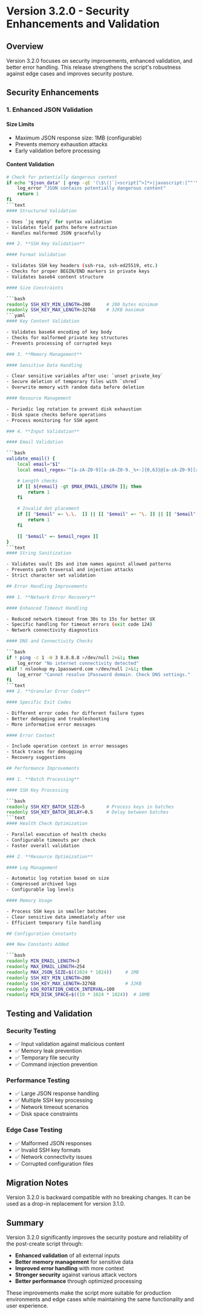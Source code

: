 # Version 3.2.0 - Security Enhancements and Validation

## Overview

Version 3.2.0 focuses on security improvements, enhanced validation, and better error handling. This release strengthens the script's robustness against edge cases and improves security posture.

## Security Enhancements

### 1. **Enhanced JSON Validation**

#### Size Limits

- Maximum JSON response size: 1MB (configurable)
- Prevents memory exhaustion attacks
- Early validation before processing

#### Content Validation

```bash
# Check for potentially dangerous content
if echo "$json_data" | grep -qE '(\$\(|`|<script[^>]*>|javascript:[^"'\'']*[^"'\''])'; then
    log_error "JSON contains potentially dangerous content"
    return 1
fi
```text
#### Structured Validation

- Uses `jq empty` for syntax validation
- Validates field paths before extraction
- Handles malformed JSON gracefully

### 2. **SSH Key Validation**

#### Format Validation

- Validates SSH key headers (ssh-rsa, ssh-ed25519, etc.)
- Checks for proper BEGIN/END markers in private keys
- Validates base64 content structure

#### Size Constraints

```bash
readonly SSH_KEY_MIN_LENGTH=200      # 200 bytes minimum
readonly SSH_KEY_MAX_LENGTH=32768    # 32KB maximum
```yaml
#### Key Content Validation

- Validates base64 encoding of key body
- Checks for malformed private key structures
- Prevents processing of corrupted keys

### 3. **Memory Management**

#### Sensitive Data Handling

- Clear sensitive variables after use: `unset private_key`
- Secure deletion of temporary files with `shred`
- Overwrite memory with random data before deletion

#### Resource Management

- Periodic log rotation to prevent disk exhaustion
- Disk space checks before operations
- Process monitoring for SSH agent

### 4. **Input Validation**

#### Email Validation

```bash
validate_email() {
    local email="$1"
    local email_regex='^[a-zA-Z0-9][a-zA-Z0-9._%+-]{0,63}@[a-zA-Z0-9][a-zA-Z0-9.-]{0,62}\.[a-zA-Z]{2,}$'

    # Length checks
    if [[ ${#email} -gt $MAX_EMAIL_LENGTH ]]; then
        return 1
    fi

    # Invalid dot placement
    if [[ "$email" =~ \.\.  ]] || [[ "$email" =~ ^\. ]] || [[ "$email" =~ \.$  ]]; then
        return 1
    fi

    [[ "$email" =~ $email_regex ]]
}
```text
#### String Sanitization

- Validates vault IDs and item names against allowed patterns
- Prevents path traversal and injection attacks
- Strict character set validation

## Error Handling Improvements

### 1. **Network Error Recovery**

#### Enhanced Timeout Handling

- Reduced network timeout from 30s to 15s for better UX
- Specific handling for timeout errors (exit code 124)
- Network connectivity diagnostics

#### DNS and Connectivity Checks

```bash
if ! ping -c 1 -W 3 8.8.8.8 >/dev/null 2>&1; then
    log_error "No internet connectivity detected"
elif ! nslookup my.1password.com >/dev/null 2>&1; then
    log_error "Cannot resolve 1Password domain. Check DNS settings."
fi
```text
### 2. **Granular Error Codes**

#### Specific Exit Codes

- Different error codes for different failure types
- Better debugging and troubleshooting
- More informative error messages

#### Error Context

- Include operation context in error messages
- Stack traces for debugging
- Recovery suggestions

## Performance Improvements

### 1. **Batch Processing**

#### SSH Key Processing

```bash
readonly SSH_KEY_BATCH_SIZE=5        # Process keys in batches
readonly SSH_KEY_BATCH_DELAY=0.5     # Delay between batches
```text
#### Health Check Optimization

- Parallel execution of health checks
- Configurable timeouts per check
- Faster overall validation

### 2. **Resource Optimization**

#### Log Management

- Automatic log rotation based on size
- Compressed archived logs
- Configurable log levels

#### Memory Usage

- Process SSH keys in smaller batches
- Clear sensitive data immediately after use
- Efficient temporary file handling

## Configuration Constants

### New Constants Added

```bash
readonly MIN_EMAIL_LENGTH=3
readonly MAX_EMAIL_LENGTH=254
readonly MAX_JSON_SIZE=$((1024 * 1024))     # 1MB
readonly SSH_KEY_MIN_LENGTH=200
readonly SSH_KEY_MAX_LENGTH=32768           # 32KB
readonly LOG_ROTATION_CHECK_INTERVAL=100
readonly MIN_DISK_SPACE=$((10 * 1024 * 1024))  # 10MB
```

## Testing and Validation

### Security Testing

- ✅ Input validation against malicious content
- ✅ Memory leak prevention
- ✅ Temporary file security
- ✅ Command injection prevention

### Performance Testing

- ✅ Large JSON response handling
- ✅ Multiple SSH key processing
- ✅ Network timeout scenarios
- ✅ Disk space constraints

### Edge Case Testing

- ✅ Malformed JSON responses
- ✅ Invalid SSH key formats
- ✅ Network connectivity issues
- ✅ Corrupted configuration files

## Migration Notes

Version 3.2.0 is backward compatible with no breaking changes. It can be used as a drop-in replacement for version 3.1.0.

## Summary

Version 3.2.0 significantly improves the security posture and reliability of the post-create script through:

- **Enhanced validation** of all external inputs
- **Better memory management** for sensitive data
- **Improved error handling** with more context
- **Stronger security** against various attack vectors
- **Better performance** through optimized processing

These improvements make the script more suitable for production environments and edge cases while maintaining the same functionality and user experience.
